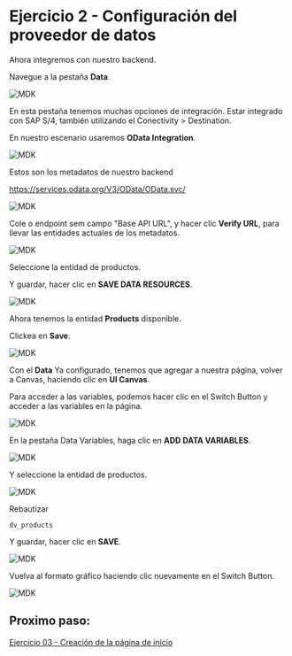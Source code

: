 # Ejercicio 2 - Configuración del proveedor de datos

Ahora integremos con nuestro backend.

Navegue a la pestaña __Data__.

![MDK](images/img1.png)

En esta pestaña tenemos muchas opciones de integración.
Estar integrado con SAP S/4, también utilizando el Conectivity > Destination.

En nuestro escenario usaremos __OData Integration__.

![MDK](images/img2.png)

Estos son los metadatos de nuestro backend

https://services.odata.org/V3/OData/OData.svc/

![MDK](images/img3.png)

Cole o endpoint sem campo "Base API URL", y hacer clic __Verify URL__, para llevar las entidades actuales de los metadatos.

![MDK](images/img4.png)

Seleccione la entidad de productos.

Y guardar, hacer clic en __SAVE DATA RESOURCES__.

![MDK](images/img5.png)

Ahora tenemos la entidad __Products__ disponible.

Clickea en __Save__.

![MDK](images/img6.png)

Con el __Data__ Ya configurado, tenemos que agregar a nuestra página, volver a Canvas, haciendo clic en __UI Canvas__.

Para acceder a las variables, podemos hacer clic en el Switch Button y acceder a las variables en la página.

![MDK](images/img7.png)

En la pestaña Data Variables, haga clic en __ADD DATA VARIABLES__.

![MDK](images/img8.png)

Y seleccione la entidad de productos.

![MDK](images/img9.png)

Rebautizar
```
dv_products
```

Y guardar, hacer clic en __SAVE__.

![MDK](images/img10.png)

Vuelva al formato gráfico haciendo clic nuevamente en el Switch Button.

![MDK](images/img11.png)

## Proximo paso:

[Ejercicio 03 - Creación de la página de inicio](/exercises/ex3/README.md)

